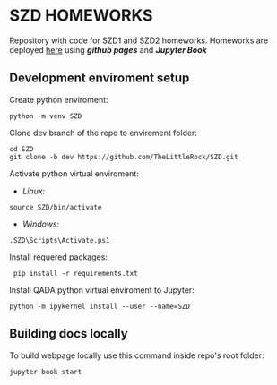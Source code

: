  # SZD HOMEWORKS Repository with code for SZD1 and SZD2 homeworks. Homeworks are deployed [here](https://pages.github.com/) using ***github pages*** and ***Jupyter Book***## Development enviroment setupCreate python enviroment:```python -m venv SZD```Clone dev branch of the repo to enviroment folder:```cd SZDgit clone -b dev https://github.com/TheLittleRock/SZD.git```Activate python virtual enviroment:- *Linux:*```source SZD/bin/activate```- *Windows:*```.SZD\Scripts\Activate.ps1```Install requered packages:``` pip install -r requirements.txt```Install QADA python virtual enviroment to Jupyter:```python -m ipykernel install --user --name=SZD```## Building docs locallyTo build webpage locally use this command inside repo's root folder:```jupyter book start```